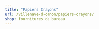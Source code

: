 ```yaml
---
title: "Papiers Crayons"
url: /villenave-d-ornon/papiers-crayons/
shop: fournitures de bureau
---
```

